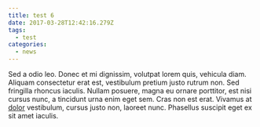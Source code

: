 ```yaml
---
title: test 6
date: 2017-03-28T12:42:16.279Z
tags:
  - test
categories:
  - news
---
```


Sed a odio leo. Donec et mi dignissim, volutpat lorem quis, vehicula diam. Aliquam consectetur erat est, vestibulum pretium justo rutrum non. Sed fringilla rhoncus iaculis. Nullam posuere, magna eu ornare porttitor, est nisi cursus nunc, a tincidunt urna enim eget sem. Cras non est erat. Vivamus at [dolor](https://deningunaparte.com) vestibulum, cursus justo non, laoreet nunc. Phasellus suscipit eget ex sit amet iaculis.